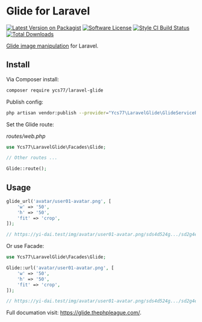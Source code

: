 # Glide for Laravel

[![Latest Version on Packagist][ico-version]][link-packagist]
[![Software License][ico-license]](LICENSE.md)
[![Style CI Build Status][ico-style-ci]][link-style-ci]
[![Total Downloads][ico-downloads]][link-downloads]

[Glide image manipulation](https://github.com/thephpleague/glide) for Laravel.

## Install

Via Composer install:

```bash
composer require ycs77/laravel-glide
```

Publish config:

```bash
php artisan vendor:publish --provider="Ycs77\LaravelGlide\GlideServiceProvider"
```

Set the Glide route:

*routes/web.php*
```php
use Ycs77\LaravelGlide\Facades\Glide;

// Other routes ...

Glide::route();
```

## Usage

```php
glide_url('avatar/user01-avatar.png', [
    'w' => '50',
    'h' => '50',
    'fit' => 'crop',
]);

// https://yi-dai.test/img/avatar/user01-avatar.png/sds4d524g.../sd2g4e1drf2g...img.jpg?w=50&h=50&fit=crop
```

Or use Facade:

```php
use Ycs77\LaravelGlide\Facades\Glide;

Glide::url('avatar/user01-avatar.png', [
    'w' => '50',
    'h' => '50',
    'fit' => 'crop',
]);

// https://yi-dai.test/img/avatar/user01-avatar.png/sds4d524g.../sd2g4e1drf2g...img.jpg?w=50&h=50&fit=crop
```

Full documation visit: https://glide.thephpleague.com/.

[ico-version]: https://img.shields.io/packagist/v/ycs77/laravel-glide?style=flat-square
[ico-license]: https://img.shields.io/badge/license-MIT-brightgreen?style=flat-square
[ico-style-ci]: https://github.styleci.io/repos/268561711/shield?style=flat-square
[ico-downloads]: https://img.shields.io/packagist/dt/ycs77/laravel-glide?style=flat-square

[link-packagist]: https://packagist.org/packages/ycs77/laravel-glide
[link-style-ci]: https://github.styleci.io/repos/268561711
[link-downloads]: https://packagist.org/packages/ycs77/laravel-glide
